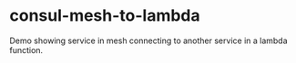 # consul-mesh-to-lambda
Demo showing service in mesh connecting to another service in a lambda function.
